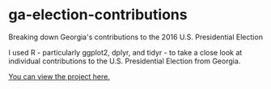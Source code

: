 # ga-election-contributions
Breaking down Georgia's contributions to the 2016 U.S. Presidential Election

I used R - particularly ggplot2, dplyr, and tidyr - to take a close look at individual contributions to the U.S. Presidential Election from Georgia.

[You can view the project here.](https://mikeharkin.github.io/ga-election-contributions/GA_Election_Contributions.html)
